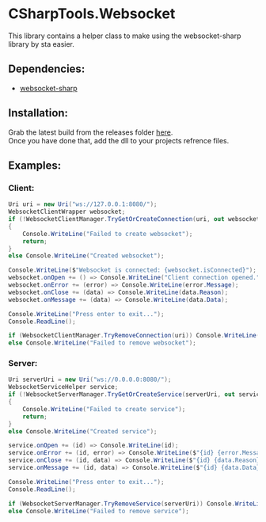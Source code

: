 # CSharpTools.Websocket
This library contains a helper class to make using the websocket-sharp library by sta easier.  

## Dependencies:
- [websocket-sharp](https://github.com/sta/websocket-sharp)

## Installation:
Grab the latest build from the releases folder [here](./bin/Release/CSharpTools.Websocket.dll).  
Once you have done that, add the dll to your projects refrence files.

## Examples:
### Client:
```cs
Uri uri = new Uri("ws://127.0.0.1:8080/");
WebsocketClientWrapper websocket;
if (!WebsocketClientManager.TryGetOrCreateConnection(uri, out websocket))
{
    Console.WriteLine("Failed to create websocket");
    return;
}
else Console.WriteLine("Created websocket");

Console.WriteLine($"Websocket is connected: {websocket.isConnected}");
websocket.onOpen += () => Console.WriteLine("Client connection opened.");
websocket.onError += (error) => Console.WriteLine(error.Message);
websocket.onClose += (data) => Console.WriteLine(data.Reason);
websocket.onMessage += (data) => Console.WriteLine(data.Data);

Console.WriteLine("Press enter to exit...");
Console.ReadLine();

if (WebsocketClientManager.TryRemoveConnection(uri)) Console.WriteLine("Removed websocket");
else Console.WriteLine("Failed to remove websocket");
```

### Server:
```cs
Uri serverUri = new Uri("ws://0.0.0.0:8080/");
WebsocketServiceHelper service;
if (!WebsocketServerManager.TryGetOrCreateService(serverUri, out service))
{
    Console.WriteLine("Failed to create service");
    return;
}
else Console.WriteLine("Created service");

service.onOpen += (id) => Console.WriteLine(id);
service.onError += (id, error) => Console.WriteLine($"{id} {error.Message}");
service.onClose += (id, data) => Console.WriteLine($"{id} {data.Reason}");
service.onMessage += (id, data) => Console.WriteLine($"{id} {data.Data}");

Console.WriteLine("Press enter to exit...");
Console.ReadLine();

if (WebsocketServerManager.TryRemoveService(serverUri)) Console.WriteLine("Removed service");
else Console.WriteLine("Failed to remove service");
```